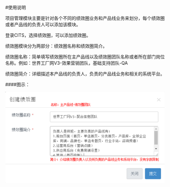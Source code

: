 #使用说明

项目管理模块主要是针对各个不同的绩效圈业务和产品线业务来划分，每个绩效圈或者产品线的负责人可以添加该模块。

登录CITS，选择绩效圈，可以添加绩效圈。

绩效圈模块分为两部分：绩效圈名称和绩效圈简介。

绩效圈名称：简单填写绩效圈所在主产品线以及绩效圈团队名称或者所在部门岗位名称。例如：世界工厂网V3-效果营销团队，基础支持团队-QA

绩效圈简介：详细描述本产品线的负责人，负责的产品线业务和相关的系统平台。

####图示：


![jixiaoquan](https://github.com/Ivantester/cits_help/blob/master/picture/jixiaoquan.png?raw=true)